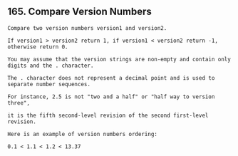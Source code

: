 ## 165\. Compare Version Numbers

    Compare two version numbers version1 and version2.
    
    If version1 > version2 return 1, if version1 < version2 return -1, otherwise return 0.
    
    You may assume that the version strings are non-empty and contain only digits and the . character.
    
    The . character does not represent a decimal point and is used to separate number sequences.
    
    For instance, 2.5 is not "two and a half" or "half way to version three", 
    
    it is the fifth second-level revision of the second first-level revision.
    
    Here is an example of version numbers ordering:
    
    0.1 < 1.1 < 1.2 < 13.37
    